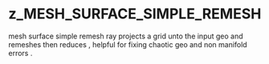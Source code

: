 # z_MESH_SURFACE_SIMPLE_REMESH

mesh surface simple remesh ray projects a grid unto the input geo and remeshes then reduces , helpful for fixing chaotic geo and non manifold errors .
